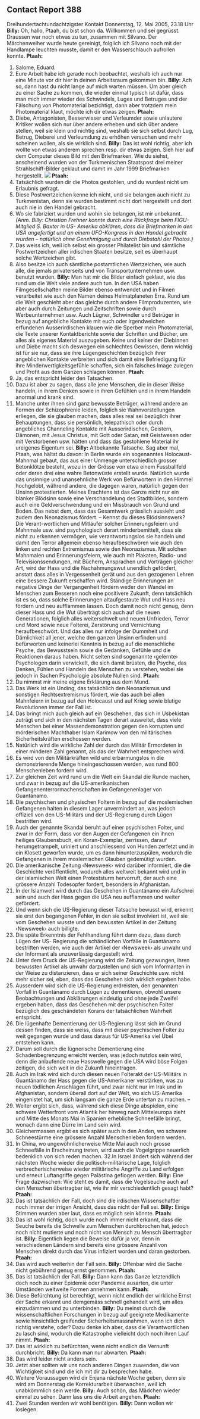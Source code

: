 ## Contact Report 388
Dreihundertachtundachtzigster Kontakt
Donnerstag, 12. Mai 2005, 23.18 Uhr
**Billy:**
Oh, hallo, Ptaah, du bist schon da. Willkommen und sei gegrüsst. Draussen war noch etwas zu tun, zusammen mit Silvano. Der Märchenweiher wurde heute gereinigt, folglich ich Silvano noch mit der Handlampe leuchten musste, damit er den Wasserschlauch aufrollen konnte.
**Ptaah:**
1. Salome, Eduard.
2. Eure Arbeit habe ich gerade noch beobachtet, weshalb ich auch nur eine Minute vor dir hier in deinen Arbeitsraum gekommen bin.
**Billy:**
Ach so, dann hast du nicht lange auf mich warten müssen. Um aber gleich zu einer Sache zu kommen, die wieder einmal typisch ist dafür, dass man mich immer wieder des Schwindels, Luges und Betruges und der Fälschung von Photomaterial bezichtigt, dann aber trotzdem mein Photomaterial klaut, möchte ich dir etwas zeigen.
**Ptaah:**
3. Diebe, Antagonisten, Besserwisser und Verleumder sowie unlautere Kritiker wollen sich nur über andere erheben und sich über andere stellen, weil sie klein und nichtig sind, weshalb sie sich selbst durch Lug, Betrug, Dieberei und Verleumdung zu erhöhen versuchen und mehr scheinen wollen, als sie wirklich sind.
**Billy:**
Das ist wohl richtig, aber ich wollte von etwas anderem sprechen resp. dir etwas zeigen. Sieh hier auf dem Computer dieses Bild mit den Briefmarken. Wie du siehst, anscheinend wurden von der Turkmenischen Staatspost drei meiner Strahlschiff-Bilder geklaut und damit im Jahr 1999 Briefmarken hergestellt.
[![](https://www.futureofmankind.co.uk/w/images/0/06/CR388-Image1.jpg)](https://www.futureofmankind.co.uk/Billy_Meier/<https:/www.futureofmankind.co.uk/w/images/0/06/CR388-Image1.jpg>)
**Ptaah:**
4. Tatsächlich wurden dir die Photos gestohlen, und du wurdest nicht um Erlaubnis gefragt.
5. Diese Postwertzeichen kenne ich nicht, und sie belangen auch nicht zu Turkmenistan, denn sie wurden bestimmt nicht dort hergestellt und dort auch nie in den Handel gebracht.
6. Wo sie fabriziert wurden und wohin sie belangen, ist mir unbekannt.
_(Anm. Billy: Christian Frehner konnte durch eine Rückfrage beim FIGU-Mitglied S. Baxter in US- Amerika abklären, dass die Briefmarken in den USA angefertigt und an einem UFO-Kongress in den Handel gebracht wurden – natürlich ohne Genehmigung und durch Diebstahl der Photos.)_
7. Das weiss ich, weil ich selbst ein grosser Philatelist bin und sämtliche Postwertzeichen aller irdischen Staaten besitze, seit es überhaupt solche Wertzeichen gibt.
8. Also besitze ich auch sämtliche postamtlichen Wertzeichen, wie auch alle, die jemals privaterseits und von Transportunternehmen usw. benutzt wurden.
**Billy:**
Man hat mir die Bilder einfach geklaut, wie das rund um die Welt viele andere auch tun. In den USA haben Filmgesellschaften meine Bilder ebenso entwendet und in Filmen verarbeitet wie auch den Namen deines Heimatplaneten Erra. Rund um die Welt geschieht aber das gleiche durch andere Filmproduzenten, wie aber auch durch Zeitungen und Zeitschriften sowie durch Werbeunternehmen usw. Auch Lügner, Schwindler und Betrüger in bezug auf angebliche Kontakte mit euch oder irgendwelchen erfundenen Ausserirdischen klauen wie die Sperber mein Photomaterial, die Texte unserer Kontaktberichte sowie der Schriften und Bücher, um alles als eigenes Material auszugeben. Keine und keiner der Diebinnen und Diebe macht sich deswegen ein schlechtes Gewissen, denn wichtig ist für sie nur, dass sie ihre Lügengeschichten bezüglich ihrer angeblichen Kontakte verbreiten und sich damit eine Befriedigung für ihre Minderwertigkeitsgefühle schaffen, sich ein falsches Image zulegen und Profit aus dem Ganzen schlagen können.
**Ptaah:**
9. Ja, das entspricht leider den Tatsachen.
10. Dazu ist aber zu sagen, dass alle jene Menschen, die in dieser Weise handeln, in ihrem Denken sowie in ihren Gefühlen und in ihrem Handeln anormal und krank sind.
11. Manche unter ihnen sind ganz bewusste Betrüger, während andere an Formen der Schizophrenie leiden, folglich sie Wahnvorstellungen erliegen, die sie glauben machen, dass alles real sei bezüglich ihrer Behauptungen, dass sie persönlich, telepathisch oder durch angebliches Channeling Kontakte mit Ausserirdischen, Geistern, Dämonen, mit Jesus Christus, mit Gott oder Satan, mit Geistwesen oder mit Verstorbenen usw. hätten und dass das gestohlene Material ihr ureigenes Eigentum sei.
**Billy:**
Altbekannte Tatsache. Sag aber mal, Ptaah, was hältst du davon: In Berlin wurde ein sogenanntes Holocaust-Mahnmal gebaut, das aus einer Unmenge unterschiedlich grosser Betonklötze besteht, wozu in der Grösse von etwa einem Fussballfeld oder deren drei eine wahre Betonwüste erstellt wurde. Natürlich wurde das unsinnige und unansehnliche Werk von Befürwortern in den Himmel hochgelobt, während andere, die dagegen waren, natürlich gegen den Unsinn protestierten. Meines Erachtens ist das Ganze nicht nur ein blanker Blödsinn sowie eine Verschandelung des Stadtbildes, sondern auch eine Geldverschwendung und ein Missbrauch von Grund und Boden. Das nebst dem, dass das Gesamtwerk grässlich aussieht und zudem den Neonazismus fördert. – Kennst du dieses Blödsinnswerk? Die Verant-wortlichen und Mitläufer solcher Erinnerungsfeiern und Mahnmale usw. sind psychologisch derart minderbemittelt, dass sie nicht zu erkennen vermögen, wie verantwortungslos sie handeln und damit den Terror allgemein ebenso heraufbeschwören wie auch den linken und rechten Extremismus sowie den Neonazismus. Mit solchen Mahnmalen und Erinnerungsfeiern, wie auch mit Plakaten, Radio- und Televisionssendungen, mit Büchern, Ansprachen und Vorträgen gleicher Art, wird der Hass und die Nachahmungswut unendlich gefördert, anstatt dass alles in Vergessenheit gerät und aus den gezogenen Lehren eine bessere Zukunft erschaffen wird. Ständige Erinnerungen an negative Dinge der Vergangenheit fördern weder den Wandel im Menschen zum Besseren noch eine positivere Zukunft, denn tatsächlich ist es so, dass solche Erinnerungen altaufgestaute Wut und Hass neu fördern und neu aufflammen lassen. Doch damit noch nicht genug, denn dieser Hass und die Wut überträgt sich auch auf die neuen Generationen, folglich alles weiterschwelt und neuen Unfrieden, Terror und Mord sowie neue Folterei, Zerstörung und Vernichtung heraufbeschwört. Und das alles nur infolge der Dummheit und Dämlichkeit all jener, welche den ganzen Unsinn erfinden und befürworten und keinerlei Kenntnis in bezug auf die menschliche Psyche, das Bewusstsein sowie die Gedanken, Gefühle und die Reaktionen daraus haben. Nicht selten sind sogenannte ‹gelernte› Psychologen darin verwickelt, die sich damit brüsten, die Psyche, das Denken, Fühlen und Handeln des Menschen zu verstehen, wobei sie jedoch in Sachen Psychologie absolute Nullen sind.
**Ptaah:**
12. Du nimmst mir meine eigene Erklärung aus dem Mund.
13. Das Werk ist ein Unding, das tatsächlich den Neonazismus und sonstigen Rechtsextremismus fördert, wie das auch bei allen Mahnfeiern in bezug auf den Holocaust und auf Krieg sowie blutige Revolutionen immer der Fall ist.
14. Das bringt mich auch gleich auf ein Geschehen, das sich in Usbekistan zuträgt und sich in den nächsten Tagen derart ausweitet, dass viele Menschen bei einer Massendemonstration gegen den korrupten und mörderischen Machthaber Islam Karimow von den militärischen Sicherheitskräften erschossen werden.
15. Natürlich wird die wirkliche Zahl der durch das Militär Ermordeten in einer minderen Zahl genannt, als das der Wahrheit entsprechen wird.
16. Es wird von den Militärkräften wild und erbarmungslos in die demonstrierende Menge hineingeschossen werden, was rund 800 Menschenleben fordern wird.
17. Zur gleichen Zeit wird rund um die Welt ein Skandal die Runde machen, und zwar in bezug auf die US-amerikanischen Gefangenenterrormachenschaften im Gefangenenlager von Guantánamo.
18. Die psychischen und physischen Foltern in bezug auf die moslemischen Gefangenen halten in diesem Lager unvermindert an, was jedoch offiziell von den US-Militärs und der US-Regierung durch Lügen bestritten wird.
19. Auch der genannte Skandal beruht auf einer psychischen Folter, und zwar in der Form, dass vor den Augen der Gefangenen ein ihnen heiliges Glaubensbuch, ein Koran-Exemplar, zerrissen, darauf herumgetrampelt, uriniert und anschliessend von Hunden zerfetzt und in ein Klosett geworfen wurde, um es dann hinunterzuspülen, wodurch die Gefangenen in ihrem moslemischen Glauben gedemütigt wurden.
20. Die amerikanische Zeitung ‹Newsweek› wird darüber informiert, die die Geschichte veröffentlicht, wodurch alles weltweit bekannt wird und in der islamischen Welt einen Proteststurm hervorruft, der auch eine grössere Anzahl Todesopfer fordert, besonders in Afghanistan.
21. In der Islamwelt wird durch das Geschehen in Guantánamo ein Aufschrei sein und auch der Hass gegen die USA neu aufflammen und weiter gefördert.
22. Und wenn sich die US-Regierung dieser Tatsache bewusst wird, erkennt sie erst den begangenen Fehler, in den sie selbst involviert ist, weil sie vom Geschehen wusste und den bewussten Artikel in der Zeitung ‹Newsweek› auch billigte.
23. Die späte Erkenntnis der Fehlhandlung führt dann dazu, dass durch Lügen der US- Regierung die schändlichen Vorfälle in Guantánamo bestritten werden, wie auch der Artikel der ‹Newsweek› als unwahr und der Informant als unzuverlässig dargestellt wird.
24. Unter dem Druck der US-Regierung wird die Zeitung gezwungen, ihren bewussten Artikel als unwahr darzustellen und sich vom Informanten in der Weise zu distanzieren, dass er sich seiner Geschichte usw. nicht mehr sicher sei, eben, dass das Geschehen sich wirklich ergeben habe.
25. Ausserdem wird sich die US-Regierung erdreisten, den genannten Vorfall in Guantánamo durch Lügen zu dementieren, obwohl unsere Beobachtungen und Abklärungen eindeutig und ohne jede Zweifel ergeben haben, dass das Geschehen mit der psychischen Folter bezüglich des geschändeten Korans der tatsächlichen Wahrheit entspricht.
26. Die lügenhafte Dementierung der US-Regierung lässt sich im Grund dessen finden, dass sie weiss, dass mit dieser psychischen Folter zu weit gegangen wurde und dass daraus für US-Amerika viel Übel entstehen kann.
27. Darum soll durch die lügnerische Dementierung eine Schadenbegrenzung erreicht werden, was jedoch nutzlos sein wird, denn die anlaufende neue Hasswelle gegen die USA wird böse Folgen zeitigen, die sich weit in die Zukunft hineintragen.
28. Auch im Irak wird sich durch diesen neuen Folterakt der US-Militärs in Guantánamo der Hass gegen die US-Amerikaner verstärken, was zu neuen tödlichen Anschlägen führt, und zwar nicht nur im Irak und in Afghanistan, sondern überall dort auf der Welt, wo sich US-Amerika eingenistet hat, um sich langsam die ganze Erde untertan zu machen. –
29. Weiter ergibt sich, dass, während sich diese Dinge abspielen, eine schwere Wetterfront vom Atlantik her hinweg nach Mitteleuropa zieht und Mitte des Monats Mai in Spanien erhebliche Schneefälle bringt, wonach dann eine Dürre im Land sein wird.
30. Gleichermassen ergibt es sich später auch in den Anden, wo schwere Schneestürme eine grössere Anzahl Menschenleben fordern werden.
31. In China, wo ungewöhnlicherweise Mitte Mai auch noch grosse Schneefälle in Erscheinung treten, wird auch die Vogelgrippe neuerlich bedenklich von sich reden machen.
32.In Israel ändert sich während der nächsten Woche wieder die politisch-militärische Lage, folglich verbrecherischerweise wieder militärische Angriffe zu Land erfolgen und erneut Luftangriffe gegen Palästina geflogen werden.
**Billy:**
Eine Frage dazwischen: Wie steht es damit, dass die Vogelseuche auch auf den Menschen übertragbar ist, wie ihr mir verschiedentlich gesagt habt?
**Ptaah:**
33. Das ist tatsächlich der Fall, doch sind die irdischen Wissenschaftler noch immer der irrigen Ansicht, dass das nicht der Fall sei.
**Billy:**
Einige Stimmen wurden aber laut, dass es möglich sein könnte.
**Ptaah:**
34. Das ist wohl richtig, doch wurde noch immer nicht erkannt, dass die Seuche bereits die Schwelle zum Menschen durchbrochen hat, jedoch noch nicht mutierte und noch nicht von Mensch zu Mensch übertragbar ist.
**Billy:**
Eigentlich liegen die Beweise dafür ja vor, denn in verschiedenen Ländern sind bereits eine grössere Anzahl von Menschen direkt durch das Virus infiziert worden und daran gestorben.
**Ptaah:**
35. Das wird auch weiterhin der Fall sein.
**Billy:**
Offenbar wird die Sache nicht gebührend genug ernst genommen.
**Ptaah:**
36. Das ist tatsächlich der Fall.
**Billy:**
Dann kann das Ganze letztendlich doch noch zu einer Epidemie oder Pandemie ausarten, die unter Umständen weltweite Formen annehmen kann.
**Ptaah:**
37. Diese Befürchtung ist berechtigt, wenn nicht endlich der wirkliche Ernst der Sache erkannt und demgemäss schnell gehandelt wird, um alles einzudämmen und zu unterbinden.
**Billy:**
Du meinst durch die wissenschaftlichen Forschungen in bezug auf geeignete Medikamente sowie hinsichtlich greifender Sicherheitsmassnahmen, wenn ich dich richtig verstehe, oder? Dazu denke ich aber, dass die Verantwortlichen zu lasch sind, wodurch die Katastrophe vielleicht doch noch ihren Lauf nimmt.
**Ptaah:**
38. Das ist wirklich zu befürchten, wenn nicht endlich die Vernunft durchbricht.
**Billy:**
Da kann man nur abwarten.
**Ptaah:**
39. Das wird leider nicht anders sein.
40. Jetzt aber sollten wir uns noch anderen Dingen zuwenden, die von Wichtigkeit sind und die ich mit dir zu besprechen habe.
41. Weitere Voraussagen wird dir Enjana nächste Woche geben, denn sie wird am Donnerstag die Korrekturarbeit überwachen, weil ich unabkömmlich sein werde.
**Billy:**
Auch schön, das Mädchen wieder einmal zu sehen. Dann lass uns die Arbeit angehen.
**Ptaah:**
42. Zwei Stunden werden wir wohl benötigen.
**Billy:**
Dann wollen wir loslegen.